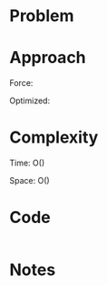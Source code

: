 # Problem



# Approach

Force: 

Optimized: 

# Complexity

Time: O()

Space: O()

# Code

```c++

```

# Notes

